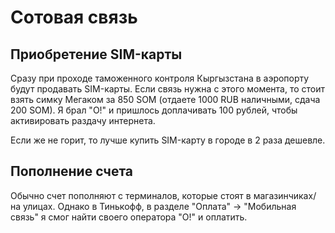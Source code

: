 # Сотовая связь

## Приобретение SIM-карты

Сразу при проходе таможенного контроля Кыргызстана в аэропорту будут продавать SIM-карты. Если связь нужна с этого момента, то стоит взять симку Мегаком за 850 SOM (отдаете 1000 RUB наличными, сдача 200 SOM).
Я брал "О!" и пришлось доплачивать 100 рублей, чтобы активировать раздачу интернета.

Если же не горит, то лучше купить SIM-карту в городе в 2 раза дешевле. 

## Пополнение счета

Обычно счет пополняют с терминалов, которые стоят в магазинчиках/на улицах. Однако в Тинькофф, в разделе "Оплата" -> "Мобильная связь" я смог найти своего оператора "О!" и оплатить. 
